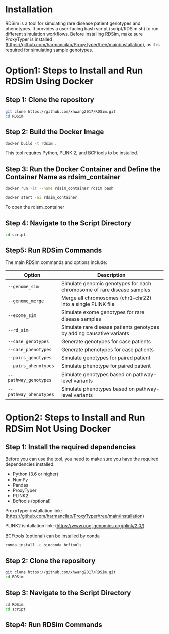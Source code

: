 # Installation
RDSim is a tool for simulating rare disease patient genotypes and phenotypes. It provides a user-facing bash script (script/RDSim.sh) to run different simulation workflows. Before installing RDSim, make sure ProxyTyper is installed (https://github.com/harmancilab/ProxyTyper/tree/main/installation), as it is required for simulating sample genotypes.

# Option1: Steps to Install and Run RDSim Using Docker
## Step 1: Clone the repository

```bash
git clone https://github.com/xhwang2017/RDSim.git
cd RDSim
```

## Step 2: Build the Docker Image

```bash
docker build -t rdsim .
```
This tool requires Python, PLINK 2, and BCFtools to be installed. 

## Step 3: Run the Docker Container and Define the Container Name as rdsim_container

```bash
docker run -it --name rdsim_container rdsim bash
```

```bash
docker start -ai rdsim_container
```
To open the rdism_container

## Step 4: Navigate to the Script Directory

```bash
cd script
```

## Step5: Run RDSim Commands
The main RDSim commands and options include:

| Option                 | Description                                                      |
| ---------------------- | ---------------------------------------------------------------- |
| `--genome_sim`         | Simulate genomic genotypes for each chromosome of rare disease samples|
| `--genome_merge`       | Merge all chromosomes (chr1–chr22) into a single PLINK file      |
| `--exome_sim`          | Simulate exome genotypes for rare disease samples                |
| `--rd_sim`             | Simulate rare disease patients genotypes by adding causative variants|
| `--case_genotypes`     | Generate genotypes for case patients                             |
| `--case_phenotypes`    | Generate phenotypes for case patients                            |
| `--pairs_genotypes`    | Simulate genotypes for paired patient                            |
| `--pairs_phenotypes`   | Simulate phenotype for paired patient                            |
| `--pathway_genotypes`  | Simulate genotypes based on pathway-level variants               |
| `--pathway_phenotypes` | Simulate phenotypes based on pathway-level variants              |

# Option2: Steps to Install and Run RDSim Not Using Docker
## Step 1: Install the required dependencies
Before you can use the tool, you need to make sure you have the required dependencies installed:
- Python (3.6 or higher)
- NumPy
- Pandas
- ProxyTyper
- PLINK2
- Bcftools (optional)
  
ProxyTyper installation link: (https://github.com/harmancilab/ProxyTyper/tree/main/installation)

PLINK2 isntallation link: (https://www.cog-genomics.org/plink/2.0/)

BCFtools (optional) can be installed by conda

```bash
conda install -c bioconda bcftools
```
## Step 2: Clone the repository

```bash
git clone https://github.com/xhwang2017/RDSim.git
cd RDSim
```

## Step 3: Navigate to the Script Directory

```bash
cd RDSim
cd script
```
## Step4: Run RDSim Commands
